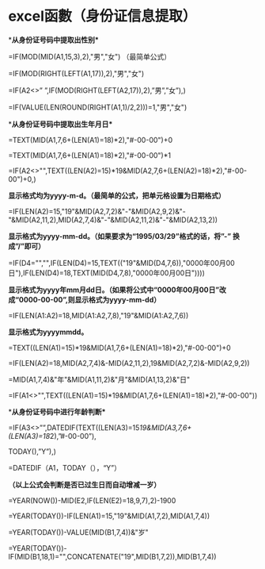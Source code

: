 # excel函數（身份证信息提取）

***从身份证号码中提取出性别\***

=IF(MOD(MID(A1,15,3),2),"男","女") （最简单公式）

=IF(MOD(RIGHT(LEFT(A1,17)),2),"男","女")

=IF(A2<>” ”,IF(MOD(RIGHT(LEFT(A2,17)),2),”男”,”女”),)

=IF(VALUE(LEN(ROUND(RIGHT(A1,1)/2,2)))=1,"男","女")

***从身份证号码中提取出生年月日\***

=TEXT(MID(A1,7,6+(LEN(A1)=18)*2),"#-00-00")+0

=TEXT(MID(A1,7,6+(LEN(A1)=18)*2),"#-00-00")*1

=IF(A2<>"",TEXT((LEN(A2)=15)*19&MID(A2,7,6+(LEN(A2)=18)*2),"#-00-00")+0,)

**显示格式均为yyyy-m-d。（最简单的公式，把单元格设置为日期格式）**

=IF(LEN(A2)=15,"19"&MID(A2,7,2)&"-"&MID(A2,9,2)&"-"&MID(A2,11,2),MID(A2,7,4)&"-"&MID(A2,11,2)&"-"&MID(A2,13,2))

**显示格式为yyyy-mm-dd。（如果要求为“1995/03/29”格式的话，将”-” 换成”/”即可）**

=IF(D4="","",IF(LEN(D4)=15,TEXT(("19"&MID(D4,7,6)),"0000年00月00日"),IF(LEN(D4)=18,TEXT(MID(D4,7,8),"0000年00月00日"))))

**显示格式为yyyy年mm月dd日。（如果将公式中“0000年00月00日”改成“0000-00-00”,则显示格式为yyyy-mm-dd）**

=IF(LEN(A1:A2)=18,MID(A1:A2,7,8),"19"&MID(A1:A2,7,6))

**显示格式为yyyymmdd。**

=TEXT((LEN(A1)=15)*19&MID(A1,7,6+(LEN(A1)=18)*2),"#-00-00")+0

=IF(LEN(A2)=18,MID(A2,7,4)&-MID(A2,11,2),19&MID(A2,7,2)&-MID(A2,9,2))

=MID(A1,7,4)&"年"&MID(A1,11,2)&"月"&MID(A1,13,2)&"日"

=IF(A1<>"",TEXT((LEN(A1)=15)*19&MID(A1,7,6+(LEN(A1)=18)*2),"#-00-00"))

***从身份证号码中进行年龄判断\***

=IF(A3<>””,DATEDIF(TEXT((LEN(A3)=15*19&MID(A3,7,6+(LEN(A3)=18*2),”#-00-00”),

TODAY(),”Y”),)

=DATEDIF（A1，TODAY（），“Y”）

**（以上公式会判断是否已过生日而自动增减一岁）**

=YEAR(NOW())-MID(E2,IF(LEN(E2)=18,9,7),2)-1900

=YEAR(TODAY())-IF(LEN(A1)=15,"19"&MID(A1,7,2),MID(A1,7,4))

=YEAR(TODAY())-VALUE(MID(B1,7,4))&"岁"

=YEAR(TODAY())-IF(MID(B1,18,1)="",CONCATENATE("19",MID(B1,7,2)),MID(B1,7,4))